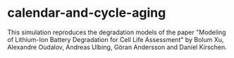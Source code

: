 # calendar-and-cycle-aging
This simulation reproduces the degradation models of the paper "Modeling of Lithium-Ion Battery Degradation for Cell Life Assessment" by Bolum Xu, Alexandre Oudalov, Andreas Ulbing, Göran Andersson and Daniel Kirschen. 
